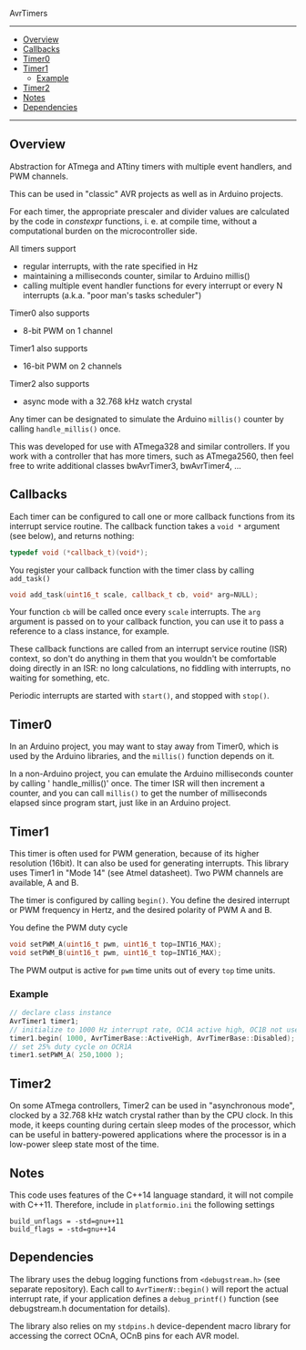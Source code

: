 AvrTimers

---
 
- [Overview](#overview)
- [Callbacks](#callbacks)
- [Timer0](#timer0)
- [Timer1](#timer1)
  - [Example](#example)
- [Timer2](#timer2)
- [Notes](#notes)
- [Dependencies](#dependencies)

--- 
## Overview
Abstraction for ATmega and ATtiny timers with multiple event handlers, and PWM channels.

This can be used in "classic" AVR projects as well as in Arduino projects. 
 
 For each timer, the appropriate prescaler and divider values are calculated by the code in *constexpr* functions, i. e. at compile time, without a computational burden on the microcontroller side.

 All timers support
 - regular interrupts, with the rate specified in Hz
 - maintaining a milliseconds counter, similar to Arduino millis()
 - calling multiple event handler functions for every interrupt or every N interrupts (a.k.a. "poor man's tasks scheduler")

 Timer0 also supports
 - 8-bit PWM on 1 channel

 Timer1 also supports
 - 16-bit PWM on 2 channels
 
 Timer2 also supports
 - async mode with a 32.768 kHz watch crystal

 Any timer can be designated to simulate the Arduino `millis()` counter by calling `handle_millis()` once.

This was developed for use with ATmega328 and similar controllers. If you work with a controller that has more timers, such as ATmega2560, then feel free to write additional classes bwAvrTimer3, bwAvrTimer4, ...

## Callbacks

Each timer can be configured to call one or more callback functions from its interrupt service routine. The callback function takes a `void *` argument (see below), and returns nothing:
```C++
typedef void (*callback_t)(void*);
```
You register your callback function with the timer class by calling `add_task()`
```C++
void add_task(uint16_t scale, callback_t cb, void* arg=NULL);
```
Your function `cb` will be called once every `scale` interrupts. The `arg` argument is passed on to your callback function, you can use it to pass a reference to a class instance, for example.

These callback functions are called from an interrupt service routine (ISR) context, so don't do anything in them that you wouldn't be comfortable doing directly in an ISR: no long calculations, no fiddling with interrupts, no waiting for something, etc.

Periodic interrupts are started with `start()`, and stopped with `stop()`.

## Timer0

In an Arduino project, you may want to stay away from Timer0, which is used by the Arduino libraries, and the `millis()` function depends on it.

In a non-Arduino project, you can emulate the Arduino milliseconds counter by calling ' handle_millis()' once. The timer ISR will then increment a counter, and you can call `millis()` to get the number of milliseconds elapsed since program start, just like in an Arduino project.

## Timer1

This timer is often used for PWM generation, because of its higher resolution (16bit). It can also be used for generating interrupts. This library uses Timer1 in "Mode 14" (see Atmel datasheet). Two PWM channels are available, A and B.

The timer is configured by calling `begin()`. You define the desired interrupt or PWM frequency in Hertz, and the desired polarity of PWM A and B.

You define the PWM duty cycle 
```C++
void setPWM_A(uint16_t pwm, uint16_t top=INT16_MAX);
void setPWM_B(uint16_t pwm, uint16_t top=INT16_MAX);
```
The PWM output is active for `pwm` time units out of every `top` time units. 

### Example

```C++
// declare class instance
AvrTimer1 timer1;
// initialize to 1000 Hz interrupt rate, OC1A active high, OC1B not used
timer1.begin( 1000, AvrTimerBase::ActiveHigh, AvrTimerBase::Disabled);
// set 25% duty cycle on OCR1A
timer1.setPWM_A( 250,1000 );
```

## Timer2

On some ATmega controllers, Timer2 can be used in "asynchronous mode", clocked by a 32.768 kHz watch crystal rather than by the CPU clock. In this mode, it keeps counting during certain sleep modes of the processor, which can be useful in battery-powered applications where the processor is in a low-power sleep state most of the time.


## Notes

This code uses features of the C++14 language standard, it will not compile with C++11.  Therefore, include in `platformio.ini` the following settings
```
build_unflags = -std=gnu++11
build_flags = -std=gnu++14
```

## Dependencies

The library uses the debug logging functions from `<debugstream.h>` (see separate repository). Each call to <code>AvrTimer<i>N</i>::begin()</code> will report the actual interrupt rate, if your application defines a `debug_printf()` function (see debugstream.h documentation for details). 

The library also relies on my `stdpins.h` device-dependent macro library for accessing the correct OCnA, OCnB pins for each AVR model.